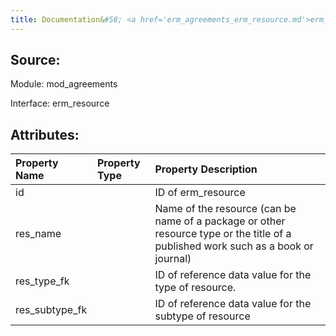 ```yaml
---
title: Documentation&#58; <a href='erm_agreements_erm_resource.md'>erm_agreements_erm_resource</a>
---
```

## Source:

Module: mod_agreements

Interface: erm_resource

## Attributes:

| Property Name   | Property Type   | Property Description                                                                                                              |
|:----------------|:----------------|:----------------------------------------------------------------------------------------------------------------------------------|
| id              |                 | ID of erm_resource                                                                                                                |
| res_name        |                 | Name of the resource (can be name of a package or other resource type or the title of a published work such as a book or journal) |
| res_type_fk     |                 | ID of reference data value for the type of resource.                                                                              |
| res_subtype_fk  |                 | ID of reference data value for the subtype of resource                                                                            |

